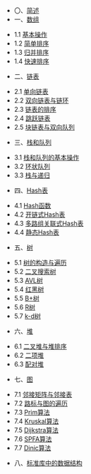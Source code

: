 * 〇、[简述](preface.md)
* 一、[数组](01/01.md)
 - 1.1 [基本操作](01/01-A.md)
 - 1.2 [简单排序](01/01-B.md)
 - 1.3 [归并排序](01/01-C.md)
 - 1.4 [快速排序](01/01-D.md)
* 二、[链表](02/02.md)
 - 2.1 [单向链表](02/02-A.md)
 - 2.2 [双向链表与链环](02/02-B.md)
 - 2.3 [链表的排序](02/02-C.md)
 - 2.4 [跳跃链表](02/02-D.md)
 - 2.5 [块链表与双向队列](02/02-E.md)
* 三、[栈和队列](03/03.md)
 - 3.1 [栈和队列的基本操作](03/03-A.md)
 - 3.2 [环状队列](03/03-B.md)
 - 3.3 [栈与递归](03/03-C.md)
* 四、[Hash表](04/04.md)
 - 4.1 [Hash函数](04/04-A.md)
 - 4.2 [开链式Hash表](04/04-B.md)
 - 4.3 [多路组关联式Hash表](04/04-C.md)
 - 4.4 [静态Hash表](04/04-D.md)
* 五、[树](05/05.md)
 - 5.1 [树的构造与遍历](05/05-A.md)
 - 5.2 [二叉搜索树](05/05-B.md)
 - 5.3 [AVL树](05/05-C.md)
 - 5.4 [红黑树](05/05-D.md)
 - 5.5 [B+树](05/05-E.md)
 - 5.6 [R树](05/05-F.md)
 - 5.7 [k-d树](05/05-G.md)
* 六、[堆](06/06.md)
 - 6.1 [二叉堆与堆排序](06/06-A.md)
 - 6.2 [二项堆](06/06-B.md)
 - 6.3 [配对堆](06/06-C.md)
* 七、[图](07/07.md)
 - 7.1 [邻接矩阵与邻接表](07/07-A.md)
 - 7.2 [路标与图的遍历](07/07-B.md)
 - 7.3 [Prim算法](07/07-C.md)
 - 7.4 [Kruskal算法](07/07-D.md)
 - 7.5 [Dijkstra算法](07/07-E.md)
 - 7.6 [SPFA算法](07/07-F.md)
 - 7.7 [Dinic算法](07/07-G.md)
* 八、[标准库中的数据结构](08/08.md)